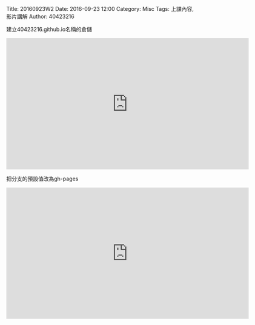 Title: 20160923W2
Date: 2016-09-23 12:00
Category: Misc
Tags: 上課內容, 影片講解
Author: 40423216

<p>建立40423216.github.io名稱的倉儲</p>
<iframe src="https://player.vimeo.com/video/191049401" width="640" height="347" frameborder="0" webkitallowfullscreen mozallowfullscreen allowfullscreen></iframe>

<p>把分支的預設值改為gh-pages</p>
<iframe src="https://player.vimeo.com/video/191049403" width="640" height="347" frameborder="0" webkitallowfullscreen mozallowfullscreen allowfullscreen></iframe>